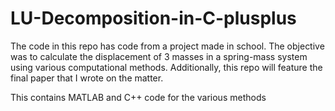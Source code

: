 # LU-Decomposition-in-C-plusplus

The code in this repo has code from a project made in school. The objective was to calculate the displacement of 3 masses in a spring-mass system using various computational methods. Additionally, this repo will feature the final paper that I wrote on the matter.

This contains MATLAB and C++ code for the various methods
